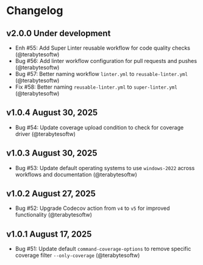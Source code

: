 # Changelog

## v2.0.0 Under development

- Enh #55: Add Super Linter reusable workflow for code quality checks (@terabytesoftw)
- Bug #56: Add linter workflow configuration for pull requests and pushes (@terabytesoftw)
- Bug #57: Better naming workflow `linter.yml` to `reusable-linter.yml` (@terabytesoftw)
- Fix #58: Better naming `reusable-linter.yml` to `super-linter.yml` (@terabytesoftw)

## v1.0.4 August 30, 2025

- Bug #54: Update coverage upload condition to check for coverage driver (@terabytesoftw)

## v1.0.3 August 30, 2025

- Bug #53: Update default operating systems to use `windows-2022` across workflows and documentation (@terabytesoftw)

## v1.0.2 August 27, 2025

- Bug #52: Upgrade Codecov action from `v4` to `v5` for improved functionality (@terabytesoftw)

## v1.0.1 August 17, 2025

- Bug #51: Update default `command-coverage-options` to remove specific coverage filter `--only-coverage` (@terabytesoftw)

## v1 August 17, 2025

- Initial release
